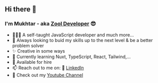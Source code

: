## Hi there 👋
### I'm Mukhtar - aka [Zool Developer](https://www.zooldeveloper.com) 😎

- 👨🏾‍💻 A self-taught JavaScript developer and much more...
- 🧠 Always looking to buid my skills up to the next level & be a better problem solver
- ✨ Creative in some ways 
- 🌱 Currently learning Nuxt, TypeScript, React, Tailwind,...
- 🚀  Available for hire 
- 📫 Reach out to me on: 🔗 [LinkedIn](https://linkedin.com/in/mukhtar-sulaiman) 
- 🎥 Check out my [Youtube Channel](https://www.youtube.com/channel/UCSvuJVJdF3NDsg9CjeM6I-Q)
